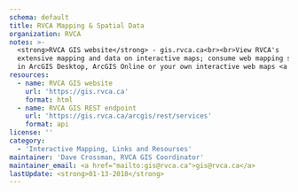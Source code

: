 ```yaml
---
schema: default
title: RVCA Mapping & Spatial Data
organization: RVCA
notes: >-
  <strong>RVCA GIS website</strong> - gis.rvca.ca<br><br>View RVCA's
  extensive mapping and data on interactive maps; consume web mapping services
  in ArcGIS Desktop, ArcGIS Online or your own interactive web maps <a href="https://gis.rvca.ca">gis.rvca.ca</a>.
resources:
  - name: RVCA GIS website
    url: 'https://gis.rvca.ca'
    format: html
  - name: RVCA GIS REST endpoint
    url: 'https://gis.rvca.ca/arcgis/rest/services'
    format: api
license: ''
category:
  - 'Interactive Mapping, Links and Resourses'
maintainer: 'Dave Crossman, RVCA GIS Coordinator'
maintainer_email: <a href="mailto:gis@rvca.ca">gis@rvca.ca</a>
lastUpdate: <strong>01-13-2018</strong>
---
```

